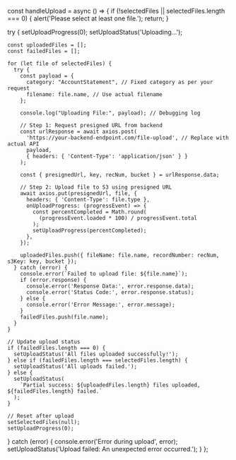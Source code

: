 const handleUpload = async () => {
  if (!selectedFiles || selectedFiles.length === 0) {
    alert('Please select at least one file.');
    return;
  }

  try {
    setUploadProgress(0);
    setUploadStatus('Uploading...');

    const uploadedFiles = [];
    const failedFiles = [];

    for (let file of selectedFiles) {
      try {
        const payload = {
          category: "AccountStatement", // Fixed category as per your request
          filename: file.name, // Use actual filename
        };

        console.log("Uploading File:", payload); // Debugging log

        // Step 1: Request presigned URL from backend
        const urlResponse = await axios.post(
          'https://your-backend-endpoint.com/file-upload', // Replace with actual API
          payload,
          { headers: { 'Content-Type': 'application/json' } }
        );

        const { presignedUrl, key, recNum, bucket } = urlResponse.data;

        // Step 2: Upload file to S3 using presigned URL
        await axios.put(presignedUrl, file, {
          headers: { 'Content-Type': file.type },
          onUploadProgress: (progressEvent) => {
            const percentCompleted = Math.round(
              (progressEvent.loaded * 100) / progressEvent.total
            );
            setUploadProgress(percentCompleted);
          },
        });

        uploadedFiles.push({ fileName: file.name, recordNumber: recNum, s3Key: key, bucket });
      } catch (error) {
        console.error(`Failed to upload file: ${file.name}`);
        if (error.response) {
          console.error('Response Data:', error.response.data);
          console.error('Status Code:', error.response.status);
        } else {
          console.error('Error Message:', error.message);
        }
        failedFiles.push(file.name);
      }
    }

    // Update upload status
    if (failedFiles.length === 0) {
      setUploadStatus('All files uploaded successfully!');
    } else if (failedFiles.length === selectedFiles.length) {
      setUploadStatus('All uploads failed.');
    } else {
      setUploadStatus(
        `Partial success: ${uploadedFiles.length} files uploaded, ${failedFiles.length} failed.`
      );
    }

    // Reset after upload
    setSelectedFiles(null);
    setUploadProgress(0);

  } catch (error) {
    console.error('Error during upload', error);
    setUploadStatus('Upload failed: An unexpected error occurred.');
  }
};
